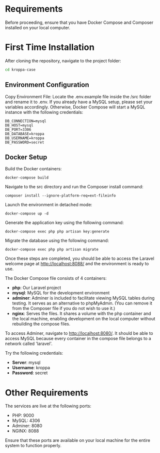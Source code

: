 # Requirements

Before proceeding, ensure that you have Docker Compose and Composer installed on your local computer.

# First Time Installation

After cloning the repository, navigate to the project folder:

```bash
cd kroppa-case
```

## Environment Configuration
Copy Environment File: Locate the .env.example file inside the /src folder and rename it to .env.
If you already have a MySQL setup, please set your variables accordingly. Otherwise, Docker Compose will start a MySQL instance with the following credentials:

```
DB_CONNECTION=mysql
DB_HOST=mysql
DB_PORT=3306
DB_DATABASE=kroppa
DB_USERNAME=kroppa
DB_PASSWORD=secret
```

## Docker Setup
Build the Docker containers:
```
docker-compose build
```
Navigate to the src directory and run the Composer install command:
```cd src
composer install --ignore-platform-req=ext-fileinfo
```
Launch the environment in detached mode:
```
docker-compose up -d
```
Generate the application key using the following command:

```
docker-compose exec php php artisan key:generate
```
Migrate the database using the following command:
```
docker-compose exec php php artisan migrate
```
Once these steps are completed, you should be able to access the Laravel welcome page at  [http://localhost:8088/](http://localhost:8088/) and the environment is ready to use.



The Docker Compose file consists of 4 containers:

- **php**: Our Laravel project
- **mysql**: MySQL for the development environment
- **adminer**: Adminer is included to facilitate viewing MySQL tables during testing. It serves as an alternative to phpMyAdmin. (You can remove it from the Composer file if you do not wish to use it.)
- **nginx**: Serves the files. It shares a volume with the php container and the local machine, enabling development on the local computer without rebuilding the compose files.

To access Adminer, navigate to [http://localhost:8080/](http://localhost:8080/). It should be able to access MySQL because every container in the compose file belongs to a network called 'laravel'.

Try the following credentials:
- **Server**: mysql
- **Username**: kroppa
- **Password**: secret

# Other Requirements

The services are live at the following ports:
- PHP: 9000
- MySQL: 4306
- Adminer: 8080
- NGINX: 8088

Ensure that these ports are available on your local machine for the entire system to function properly.


